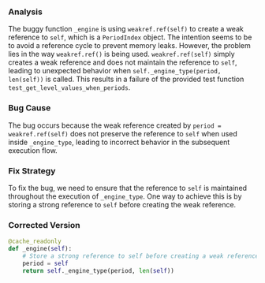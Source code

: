 ### Analysis
The buggy function `_engine` is using `weakref.ref(self)` to create a weak reference to `self`, which is a `PeriodIndex` object. The intention seems to be to avoid a reference cycle to prevent memory leaks. However, the problem lies in the way `weakref.ref()` is being used. `weakref.ref(self)` simply creates a weak reference and does not maintain the reference to `self`, leading to unexpected behavior when `self._engine_type(period, len(self))` is called. This results in a failure of the provided test function `test_get_level_values_when_periods`.

### Bug Cause
The bug occurs because the weak reference created by `period = weakref.ref(self)` does not preserve the reference to `self` when used inside `_engine_type`, leading to incorrect behavior in the subsequent execution flow.

### Fix Strategy
To fix the bug, we need to ensure that the reference to `self` is maintained throughout the execution of `_engine_type`. One way to achieve this is by storing a strong reference to `self` before creating the weak reference.

### Corrected Version
```python
@cache_readonly
def _engine(self):
    # Store a strong reference to self before creating a weak reference
    period = self
    return self._engine_type(period, len(self))
```